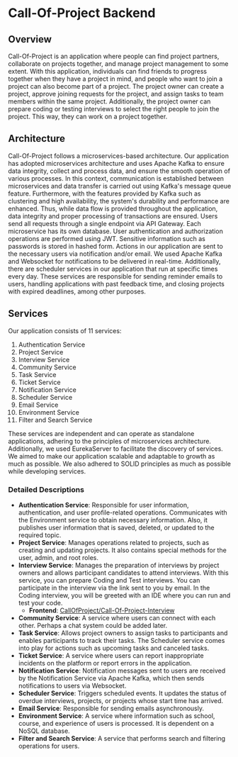 # Call-Of-Project Backend

## Overview

Call-Of-Project is an application where people can find project partners, collaborate on projects together, and manage project management to some extent. With this application, individuals can find friends to progress together when they have a project in mind, and people who want to join a project can also become part of a project. The project owner can create a project, approve joining requests for the project, and assign tasks to team members within the same project. Additionally, the project owner can prepare coding or testing interviews to select the right people to join the project. This way, they can work on a project together.

## Architecture

Call-Of-Project follows a microservices-based architecture. Our application has adopted microservices architecture and uses Apache Kafka to ensure data integrity, collect and process data, and ensure the smooth operation of various processes. In this context, communication is established between microservices and data transfer is carried out using Kafka's message queue feature. Furthermore, with the features provided by Kafka such as clustering and high availability, the system's durability and performance are enhanced. Thus, while data flow is provided throughout the application, data integrity and proper processing of transactions are ensured. Users send all requests through a single endpoint via API Gateway. Each microservice has its own database. User authentication and authorization operations are performed using JWT. Sensitive information such as passwords is stored in hashed form. Actions in our application are sent to the necessary users via notification and/or email. We used Apache Kafka and Websocket for notifications to be delivered in real-time. Additionally, there are scheduler services in our application that run at specific times every day. These services are responsible for sending reminder emails to users, handling applications with past feedback time, and closing projects with expired deadlines, among other purposes.

## Services

Our application consists of 11 services:

1. Authentication Service
2. Project Service
3. Interview Service
4. Community Service
5. Task Service
6. Ticket Service
7. Notification Service
8. Scheduler Service
9. Email Service
10. Environment Service
11. Filter and Search Service

These services are independent and can operate as standalone applications, adhering to the principles of microservices architecture. Additionally, we used EurekaServer to facilitate the discovery of services. We aimed to make our application scalable and adaptable to growth as much as possible. We also adhered to SOLID principles as much as possible while developing services.

### Detailed Descriptions

- **Authentication Service**: Responsible for user information, authentication, and user profile-related operations. Communicates with the Environment service to obtain necessary information. Also, it publishes user information that is saved, deleted, or updated to the required topic.
- **Project Service**: Manages operations related to projects, such as creating and updating projects. It also contains special methods for the user, admin, and root roles.
- **Interview Service**: Manages the preparation of interviews by project owners and allows participant candidates to attend interviews. With this service, you can prepare Coding and Test interviews. You can participate in the interview via the link sent to you by email. In the Coding interview, you will be greeted with an IDE where you can run and test your code.
    - **Frontend**: [CallOfProject/Call-Of-Project-Interview](https://github.com/CallOfProject/Call-Of-Project-Interview)
- **Community Service**: A service where users can connect with each other. Perhaps a chat system could be added later.
- **Task Service**: Allows project owners to assign tasks to participants and enables participants to track their tasks. The Scheduler service comes into play for actions such as upcoming tasks and canceled tasks.
- **Ticket Service**: A service where users can report inappropriate incidents on the platform or report errors in the application.
- **Notification Service**: Notification messages sent to users are received by the Notification Service via Apache Kafka, which then sends notifications to users via Websocket.
- **Scheduler Service**: Triggers scheduled events. It updates the status of overdue interviews, projects, or projects whose start time has arrived.
- **Email Service**: Responsible for sending emails asynchronously.
- **Environment Service**: A service where information such as school, course, and experience of users is processed. It is dependent on a NoSQL database.
- **Filter and Search Service**: A service that performs search and filtering operations for users.

